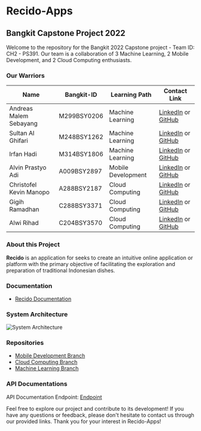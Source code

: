 # Recido-Apps
## Bangkit Capstone Project 2022

Welcome to the repository for the Bangkit 2022 Capstone project - Team ID: CH2 - PS391. Our team is a collaboration of 3 Machine Learning, 2 Mobile Development, and 2 Cloud Computing enthusiasts.

### Our Warriors
| Name | Bangkit-ID | Learning Path | Contact Link |
| --- | --- | --- | --- |
| Andreas Malem Sebayang | M299BSY0206 | Machine Learning | [LinkedIn](LinkedIn-Link) or [GitHub](GitHub-Link) |
| Sultan Al Ghifari | M248BSY1262 | Machine Learning | [LinkedIn](LinkedIn-Link) or [GitHub](GitHub-Link) |
| Irfan Hadi | M314BSY1806 | Machine Learning | [LinkedIn](LinkedIn-Link) or [GitHub](GitHub-Link) |
| Alvin Prastyo Adi | A009BSY2897 | Mobile Development | [LinkedIn](LinkedIn-Link) or [GitHub](GitHub-Link) |
| Christofel Kevin Manopo | A288BSY2187 | Cloud Computing | [LinkedIn](LinkedIn-Link) or [GitHub](GitHub-Link) |
| Gigih Ramadhan | C288BSY3371 | Cloud Computing | [LinkedIn](LinkedIn-Link) or [GitHub](GitHub-Link) |
| Alwi Rihad | C204BSY3570 | Cloud Computing | [LinkedIn](LinkedIn-Link) or [GitHub](GitGub-Link) |
### About this Project
**Recido** is an application for seeks to create an intuitive online application or platform with the primary objective of facilitating the exploration and preparation of traditional Indonesian dishes.

### Documentation
- [Recido Documentation](Recido-Documentation-Link)

### System Architecture
![System Architecture](SystemArchitecture-Image-Link)

### Repositories
- [Mobile Development Branch](MD-Branch-Link)
- [Cloud Computing Branch](CC-Branch-Link)
- [Machine Learning Branch](ML-Branch-Link)

### API Documentations
API Documentation Endpoint: [Endpoint](API-Endpoint-Link)

Feel free to explore our project and contribute to its development! If you have any questions or feedback, please don't hesitate to contact us through our provided links. Thank you for your interest in Recido-Apps!
